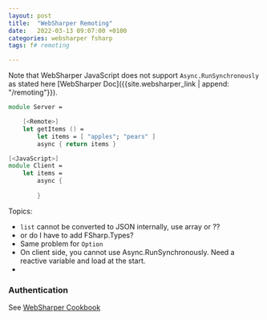 ```yaml
---
layout: post
title:  "WebSharper Remoting"
date:   2022-03-13 09:07:00 +0100
categories: websharper fsharp
tags: f# remoting

---
```


Note that WebSharper JavaScript does not support ``Async.RunSynchronously`` as stated here [WebSharper Doc]({{site.websharper_link | append: "/remoting"}}).


~~~ fsharp
module Server =

	[<Remote>]
	let getItems () =
		let items = [ "apples"; "pears" ]
		async { return items }

[<JavaScript>]
module Client = 
	let items = 
		async {
		
		}
~~~



Topics:

- `list` cannot be converted to JSON internally, use array or ??
- or do I have to add FSharp.Types?
- Same problem for `Option`
- On client side, you cannot use Async.RunSynchronously. Need a reactive variable and load at the start.
- 


### Authentication

See [WebSharper Cookbook][cookbook]


[cookbook]: https://github.com/AlexPeret/websharper-cookbook-tutorial/blob/master/articles/cookbook-chapter-03.md

